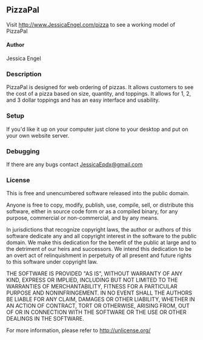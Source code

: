 ## PizzaPal ##
Visit http://www.JessicaEngel.com/pizza to see a working model of PizzaPal

#### Author ####

Jessica Engel

### Description ###

PizzaPal is designed for web ordering of pizzas. It allows customers to see the cost of a pizza based on size, quantity, and toppings. It allows for 1, 2, and 3 dollar toppings and has an easy interface and usability.

### Setup ###

If you'd like it up on your computer just clone to your desktop and put on your own website server.

### Debugging ###

If there are any bugs contact JessicaEpdx@gmail.com

### License ###
This is free and unencumbered software released into the public domain.

Anyone is free to copy, modify, publish, use, compile, sell, or
distribute this software, either in source code form or as a compiled
binary, for any purpose, commercial or non-commercial, and by any
means.

In jurisdictions that recognize copyright laws, the author or authors
of this software dedicate any and all copyright interest in the
software to the public domain. We make this dedication for the benefit
of the public at large and to the detriment of our heirs and
successors. We intend this dedication to be an overt act of
relinquishment in perpetuity of all present and future rights to this
software under copyright law.

THE SOFTWARE IS PROVIDED "AS IS", WITHOUT WARRANTY OF ANY KIND,
EXPRESS OR IMPLIED, INCLUDING BUT NOT LIMITED TO THE WARRANTIES OF
MERCHANTABILITY, FITNESS FOR A PARTICULAR PURPOSE AND NONINFRINGEMENT.
IN NO EVENT SHALL THE AUTHORS BE LIABLE FOR ANY CLAIM, DAMAGES OR
OTHER LIABILITY, WHETHER IN AN ACTION OF CONTRACT, TORT OR OTHERWISE,
ARISING FROM, OUT OF OR IN CONNECTION WITH THE SOFTWARE OR THE USE OR
OTHER DEALINGS IN THE SOFTWARE.

For more information, please refer to <http://unlicense.org/>
